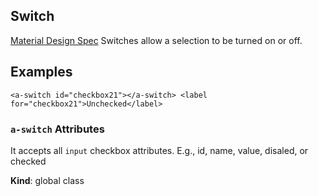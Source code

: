 <a name="Switch"></a>

## Switch
[Material Design Spec](https://material.io/guidelines/components/selection-controls.html#)
Switches allow a selection to be turned on or off.
## Examples
```
<a-switch id="checkbox21"></a-switch> <label for="checkbox21">Unchecked</label>
```

### `a-switch` Attributes 
It accepts all `input` checkbox attributes. E.g., id, name, value, disaled, or checked

**Kind**: global class  
